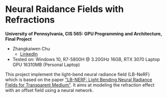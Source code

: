 Neural Raidance Fields with Refractions
==================================

**University of Pennsylvania, CIS 565: GPU Programming and Architecture, Final Project**

* Zhangkaiwen Chu
  * [LinkedIn](https://www.linkedin.com/in/zhangkaiwen-chu-b53060225/)
* Tested on: Windows 10, R7-5800H @ 3.20GHz 16GB, RTX 3070 Laptop GPU 16310MB (Personal Laptop)

This project implement the light-bend neural radiance field (LB-NeRF) which is based on the paper ["LB-NERF: Light Bending Neural Radiance Fields for Transparent Medium"](https://ieeexplore.ieee.org/document/9897642). It aims at modeling the refraction effect with an offset field using a neural network.

